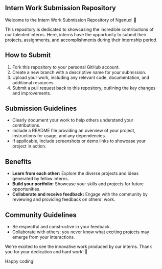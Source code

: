 
## Intern Work Submission Repository

Welcome to the Intern Work Submission Repository of Ngenux! 🚀

This repository is dedicated to showcasing the incredible contributions of our talented interns. Here, interns have the opportunity to submit their projects, assignments, and accomplishments during their internship period.

## How to Submit
1. Fork this repository to your personal GitHub account.
2. Create a new branch with a descriptive name for your submission.
3. Upload your work, including any relevant code, documentation, and additional resources.
4. Submit a pull request back to this repository, outlining the key changes and improvements.

## Submission Guidelines
- Clearly document your work to help others understand your contributions.
- Include a README file providing an overview of your project, instructions for usage, and any dependencies.
- If applicable, include screenshots or demo links to showcase your project in action.

## Benefits
- **Learn from each other:** Explore the diverse projects and ideas generated by fellow interns.
- **Build your portfolio:** Showcase your skills and projects for future opportunities.
- **Collaborate and receive feedback:** Engage with the community by reviewing and providing feedback on others' work.

## Community Guidelines
- Be respectful and constructive in your feedback.
- Collaborate with others; you never know what exciting projects may emerge from your interactions.

We're excited to see the innovative work produced by our interns. Thank you for your dedication and hard work! 🌟

Happy coding!

